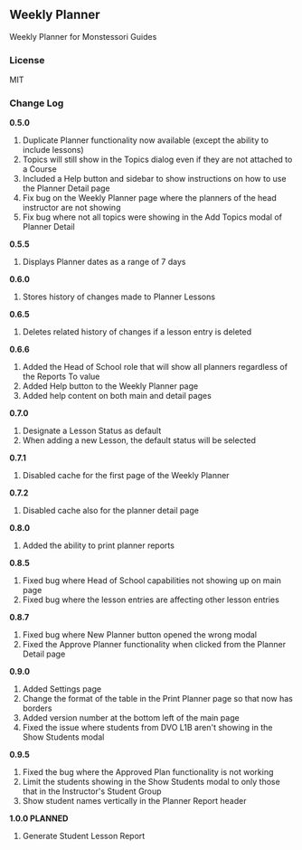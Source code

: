 ## Weekly Planner

Weekly Planner for Monstessori Guides

### License

MIT

### Change Log

**0.5.0**
1. Duplicate Planner functionality now available (except the ability to include lessons)
2. Topics will still show in the Topics dialog even if they are not attached to a Course
3. Included a Help button and sidebar to show instructions on how to use the Planner Detail page
4. Fix bug on the Weekly Planner page where the planners of the head instructor are not showing
5. Fix bug where not all topics were showing in the Add Topics modal of Planner Detail

**0.5.5**
1. Displays Planner dates as a range of 7 days

**0.6.0**
1. Stores history of changes made to Planner Lessons

**0.6.5**
1. Deletes related history of changes if a lesson entry is deleted

**0.6.6**
1. Added the Head of School role that will show all planners regardless of the Reports To value
2. Added Help button to the Weekly Planner page
3. Added help content on both main and detail pages

**0.7.0**
1. Designate a Lesson Status as default
2. When adding a new Lesson, the default status will be selected

**0.7.1**
1. Disabled cache for the first page of the Weekly Planner

**0.7.2**
1. Disabled cache also for the planner detail page

**0.8.0**
1. Added the ability to print planner reports

**0.8.5**
1. Fixed bug where Head of School capabilities not showing up on main page
3. Fixed bug where the lesson entries are affecting other lesson entries

**0.8.7**
1. Fixed bug where New Planner button opened the wrong modal
2. Fixed the Approve Planner functionality when clicked from the Planner Detail page

**0.9.0**
1. Added Settings page
2. Change the format of the table in the Print Planner page so that now has borders
3. Added version number at the bottom left of the main page
4. Fixed the issue where students from DVO L1B aren't showing in the Show Students modal

**0.9.5**
1. Fixed the bug where the Approved Plan functionality is not working
2. Limit the students showing in the Show Students modal to only those that in the Instructor's Student Group
3. Show student names vertically in the Planner Report header

**1.0.0 PLANNED**
1. Generate Student Lesson Report
